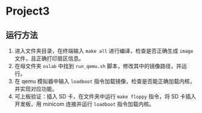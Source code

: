 # Project3

## 运行方法

1. 进入文件夹目录，在终端输入 `make all` 进行编译，检查是否正确生成 `image` 文件，且正确打印扇区信息。
2. 在母文件夹 `oslab` 中找到 `run_qemu.sh` 脚本，修改其中的镜像路径，并运行。
3. 在 qemu 模拟器中输入 `loadboot` 指令加载镜像，检查是否能正确加载内核，并实现对应功能。
4. 可上板验证：插入 SD 卡，在文件夹中运行 `make floppy` 指令，将 SD 卡插入开发板，用 minicom 连接并运行 `loadboot` 指令加载内核。